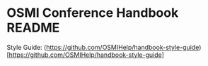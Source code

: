 # OSMI Conference Handbook README

Style Guide: (https://github.com/OSMIHelp/handbook-style-guide)[https://github.com/OSMIHelp/handbook-style-guide]



